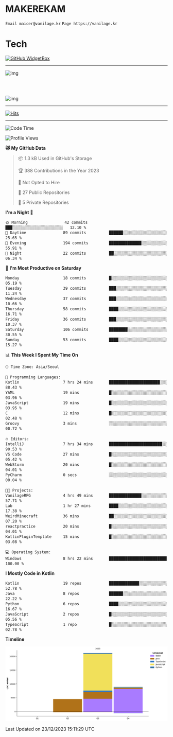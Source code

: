 # MAKEREKAM

`Email maicer@vanilage.kr`
`Page https://vanilage.kr`

# Tech

[![GitHub WidgetBox](https://github-widgetbox.vercel.app/api/skills?languages=python,js,ts,c,cpp,cs,java,kotlin,bash,md,html,css,xml,yaml,swift,powershell,json,R,SQL,php&tools=git,npm,gradle,nodejs,vercel,nginx&includeNames=true&theme=darkmode)](https://github.com/Jurredr/github-widgetbox)

---

![img](https://github-readme-stats.vercel.app/api/top-langs/?username=MAKEREKAM&layout=compact&theme=gruvbox)

<br>
<br>

![img](https://github-readme-stats.vercel.app/api/?username=MAKEREKAM&layout=compact&theme=gruvbox)

---

[![Hits](https://hits.seeyoufarm.com/api/count/incr/badge.svg?url=https%3A%2F%2Fgithub.com%2FMAKEREKAM&count_bg=%234A49D1&title_bg=%23555555&icon=&icon_color=%23E7E7E7&title=방문&edge_flat=false)](https://hits.seeyoufarm.com)

---

<!--START_SECTION:waka-->
![Code Time](http://img.shields.io/badge/Code%20Time-110%20hrs%2053%20mins-blue)

![Profile Views](http://img.shields.io/badge/Profile%20Views-0-blue)

**🐱 My GitHub Data** 

> 📦 1.3 kB Used in GitHub's Storage 
 > 
> 🏆 388 Contributions in the Year 2023
 > 
> 🚫 Not Opted to Hire
 > 
> 📜 27 Public Repositories 
 > 
> 🔑 5 Private Repositories 
 > 
**I'm a Night 🦉** 

```text
🌞 Morning                42 commits          ███░░░░░░░░░░░░░░░░░░░░░░   12.10 % 
🌆 Daytime                89 commits          ██████░░░░░░░░░░░░░░░░░░░   25.65 % 
🌃 Evening                194 commits         ██████████████░░░░░░░░░░░   55.91 % 
🌙 Night                  22 commits          ██░░░░░░░░░░░░░░░░░░░░░░░   06.34 % 
```
📅 **I'm Most Productive on Saturday** 

```text
Monday                   18 commits          █░░░░░░░░░░░░░░░░░░░░░░░░   05.19 % 
Tuesday                  39 commits          ███░░░░░░░░░░░░░░░░░░░░░░   11.24 % 
Wednesday                37 commits          ███░░░░░░░░░░░░░░░░░░░░░░   10.66 % 
Thursday                 58 commits          ████░░░░░░░░░░░░░░░░░░░░░   16.71 % 
Friday                   36 commits          ███░░░░░░░░░░░░░░░░░░░░░░   10.37 % 
Saturday                 106 commits         ████████░░░░░░░░░░░░░░░░░   30.55 % 
Sunday                   53 commits          ████░░░░░░░░░░░░░░░░░░░░░   15.27 % 
```


📊 **This Week I Spent My Time On** 

```text
🕑︎ Time Zone: Asia/Seoul

💬 Programming Languages: 
Kotlin                   7 hrs 24 mins       ██████████████████████░░░   88.43 % 
YAML                     19 mins             █░░░░░░░░░░░░░░░░░░░░░░░░   03.96 % 
JavaScript               19 mins             █░░░░░░░░░░░░░░░░░░░░░░░░   03.95 % 
C                        12 mins             █░░░░░░░░░░░░░░░░░░░░░░░░   02.48 % 
Groovy                   3 mins              ░░░░░░░░░░░░░░░░░░░░░░░░░   00.72 % 

🔥 Editors: 
IntelliJ                 7 hrs 34 mins       ███████████████████████░░   90.53 % 
VS Code                  27 mins             █░░░░░░░░░░░░░░░░░░░░░░░░   05.42 % 
WebStorm                 20 mins             █░░░░░░░░░░░░░░░░░░░░░░░░   04.01 % 
PyCharm                  0 secs              ░░░░░░░░░░░░░░░░░░░░░░░░░   00.04 % 

🐱‍💻 Projects: 
VanilageRPG              4 hrs 49 mins       ██████████████░░░░░░░░░░░   57.71 % 
Lab                      1 hr 27 mins        ████░░░░░░░░░░░░░░░░░░░░░   17.38 % 
WeirdMinecraft           36 mins             ██░░░░░░░░░░░░░░░░░░░░░░░   07.20 % 
reactpractice            20 mins             █░░░░░░░░░░░░░░░░░░░░░░░░   04.01 % 
KotlinPluginTemplate     15 mins             █░░░░░░░░░░░░░░░░░░░░░░░░   03.08 % 

💻 Operating System: 
Windows                  8 hrs 22 mins       █████████████████████████   100.00 % 
```

**I Mostly Code in Kotlin** 

```text
Kotlin                   19 repos            █████████████░░░░░░░░░░░░   52.78 % 
Java                     8 repos             ██████░░░░░░░░░░░░░░░░░░░   22.22 % 
Python                   6 repos             ████░░░░░░░░░░░░░░░░░░░░░   16.67 % 
JavaScript               2 repos             █░░░░░░░░░░░░░░░░░░░░░░░░   05.56 % 
TypeScript               1 repo              █░░░░░░░░░░░░░░░░░░░░░░░░   02.78 % 
```



**Timeline**

![Lines of Code chart](https://raw.githubusercontent.com/MAKEREKAM/MAKEREKAM/main/assets/bar_graph.png)


 Last Updated on 23/12/2023 15:11:29 UTC
<!--END_SECTION:waka-->
